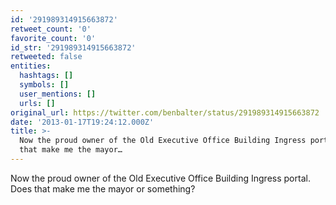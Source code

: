 ```yaml
---
id: '291989314915663872'
retweet_count: '0'
favorite_count: '0'
id_str: '291989314915663872'
retweeted: false
entities:
  hashtags: []
  symbols: []
  user_mentions: []
  urls: []
original_url: https://twitter.com/benbalter/status/291989314915663872
date: '2013-01-17T19:24:12.000Z'
title: >-
  Now the proud owner of the Old Executive Office Building Ingress portal. Does
  that make me the mayor…
---
```


Now the proud owner of the Old Executive Office Building Ingress portal. Does that make me the mayor or something?